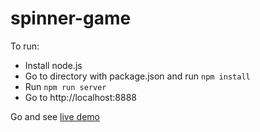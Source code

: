 # spinner-game

To run:
* Install node.js
* Go to directory with package.json and run `npm install`
* Run `npm run server` 
* Go to http://localhost:8888


Go and see [live demo](https://prusdrum.github.io/spinner-game/index.html)
